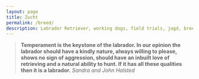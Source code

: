 ```yaml
---
layout: page
title: Zucht
permalink: /breed/
description: Labrador Retriever, working dogs, field trials, jagd, breed, zucht, greenmeadows, litters, würfe, welpen, drc, fci
---
```


> **Temperament is the keystone of the labrador. In our opinion the labrador should have a kindly nature, always willing to please, shows no sign of aggression, should have an inbuilt love of retrieving and a natural ability to hunt. If it has all these qualities then it is a labrador.** 
*Sandra and John Halsted*
